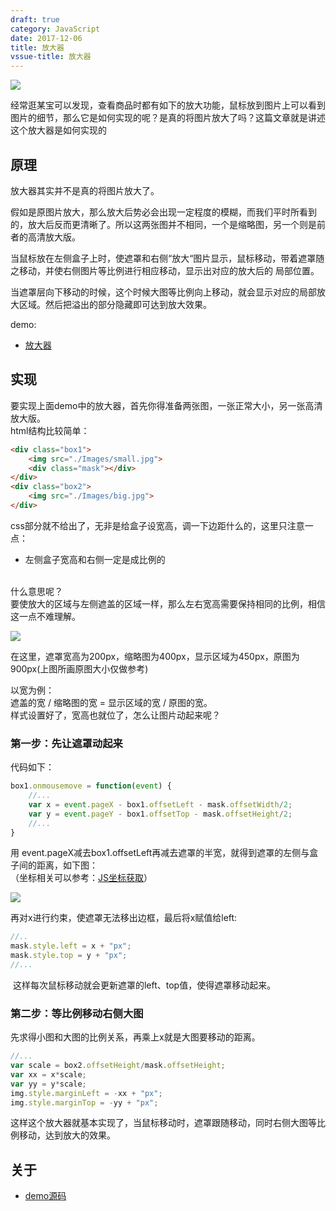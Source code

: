 ```yaml
---
draft: true
category: JavaScript
date: 2017-12-06
title: 放大器
vssue-title: 放大器
---
```


![](https://img.chlorine.site/2017-12-06/02.png)

经常逛某宝可以发现，查看商品时都有如下的放大功能，鼠标放到图片上可以看到图片的细节，那么它是如何实现的呢？是真的将图片放大了吗？这篇文章就是讲述这个放大器是如何实现的

<!-- more -->

## 原理

放大器其实并不是真的将图片放大了。

假如是原图片放大，那么放大后势必会出现一定程度的模糊，而我们平时所看到的，放大后反而更清晰了。所以这两张图并不相同，一个是缩略图，另一个则是前者的高清放大版。

当鼠标放在左侧盒子上时，使遮罩和右侧“放大“图片显示，鼠标移动，带着遮罩随之移动，并使右侧图片等比例进行相应移动，显示出对应的放大后的 局部位置。

当遮罩层向下移动的时候，这个时候大图等比例向上移动，就会显示对应的局部放大区域。然后把溢出的部分隐藏即可达到放大效果。

demo:

- [放大器](https://lvqq.github.io/Demos/enlarge/)

## 实现

要实现上面demo中的放大器，首先你得准备两张图，一张正常大小，另一张高清放大版。<br />html结构比较简单：

```html
<div class="box1">
    <img src="./Images/small.jpg">
    <div class="mask"></div>
</div>
<div class="box2">
    <img src="./Images/big.jpg">
</div>
```

css部分就不给出了，无非是给盒子设宽高，调一下边距什么的，这里只注意一点：

- 左侧盒子宽高和右侧一定是成比例的

         <br />什么意思呢？<br />要使放大的区域与左侧遮盖的区域一样，那么左右宽高需要保持相同的比例，相信这一点不难理解。
      

![](https://img.chlorine.site/2017-12-06/03.png)

在这里，遮罩宽高为200px，缩略图为400px，显示区域为450px，原图为900px(上图所画原图大小仅做参考)

以宽为例：<br />遮盖的宽 / 缩略图的宽 = 显示区域的宽 / 原图的宽。<br />样式设置好了，宽高也就位了，怎么让图片动起来呢？

### 第一步：先让遮罩动起来

代码如下：
      

```javascript
box1.onmousemove = function(event) {
    //...
    var x = event.pageX - box1.offsetLeft - mask.offsetWidth/2;
    var y = event.pageY - box1.offsetTop - mask.offsetHeight/2;
    //...
}
```

用 event.pageX减去box1.offsetLeft再减去遮罩的半宽，就得到遮罩的左侧与盒子间的距离，如下图：<br />（坐标相关可以参考：[JS坐标获取](http://www.nicksonlvqq.cn/blog/8/)）

![](https://img.chlorine.site/2017-12-06/04.png)

再对x进行约束，使遮罩无法移出边框，最后将x赋值给left:

```javascript
//..
mask.style.left = x + "px";
mask.style.top = y + "px";
//...
```

 这样每次鼠标移动就会更新遮罩的left、top值，使得遮罩移动起来。

### 第二步：等比例移动右侧大图

先求得小图和大图的比例关系，再乘上x就是大图要移动的距离。
      

```javascript
//...
var scale = box2.offsetHeight/mask.offsetHeight;
var xx = x*scale;
var yy = y*scale;
img.style.marginLeft = -xx + "px";
img.style.marginTop = -yy + "px";
```

这样这个放大器就基本实现了，当鼠标移动时，遮罩跟随移动，同时右侧大图等比例移动，达到放大的效果。

## 关于

- [demo源码](https://github.com/lvqq/Demos/tree/master/enlarge)
